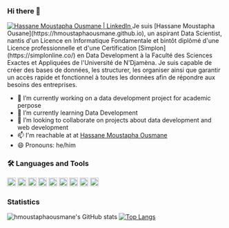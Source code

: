 ### Hi there 👋
<!--
<a href="https://www.linkedin.com/in/hassane-moustapha-ousmane-6b9549228/">
  <img alt="Hassane Moustapha Ousmane | LinkedIn" src="https://cdn.jsdelivr.net/npm/simple-icons@3.13.0/icons/linkedin.svg" />
</a>
https://cdn.jsdelivr.net/npm/simple-icons@3.13.0/icons/django.svg
-->
<a href="https://www.linkedin.com/in/hassane-moustapha-ousmane-6b9549228/">
  <img alt="Hassane Moustapha Ousmane | LinkedIn" src="https://cdn.jsdelivr.net/npm/simple-icons@3.13.0/icons/linkedin.svg" />
</a>
Je suis [Hassane Moustapha Ousane](https://hmoustaphaousmane.github.io), un aspirant Data Scientist, nantis d'un Licence en Informatique Fondamentale et bintôt diplômé d'une Licence professionnelle et d'une Certification [Simplon](https://simplonline.co/) en Data Development à la Faculté des Sciences Exactes et Appliquées de l'Université de N'Djamèna. Je suis capable de créer des bases de données, les structurer, les organiser ainsi que garantir un accès rapide et fonctionnel à toutes les données afin de répondre aux besoins des entreprises.

- 🔭 I’m currently working on a data development project for academic perpose
- 🌱 I’m currently learning Data Development
- 👯 I’m looking to collaborate on projects about data development and web development
- 📫 I'm reachable at at [Hassane Moustapha Ousmane](https://www.linkedin.com/in/hassane-moustapha-ousmane-6b9549228/)
- 😄 Pronouns: he/him

### 🛠 Languages and Tools
<code><img height="20" src="https://cdn-icons-png.flaticon.com/512/5968/5968350.png"></code>
<code><img height="20" src="https://www.svgrepo.com/show/353657/django-icon.svg"></code>
<code><img height="20" src="https://git-scm.com/images/logos/downloads/Git-Icon-1788C.png"></code>
<code><img height="20" src="https://cdn-icons-png.flaticon.com/512/25/25231.png"></code>
<code><img height="20" src="https://uxwing.com/wp-content/themes/uxwing/download/brands-and-social-media/mysql-icon.png"></code>
<code><img height="20" src="https://cdn-icons-png.flaticon.com/512/6124/6124995.png"></code>
<code><img height="20" src="https://cdn-icons-png.flaticon.com/512/5969/5969282.png"></code>
<code><img height="20" src="https://cdn-icons-png.flaticon.com/512/5968/5968282.png"></code>
<code><img height="20" src="https://www.svgrepo.com/show/303206/javascript-logo.svg"></code>

<!--
<code><img height="20" src=""></code>
-->

### Statistics
![hmoustaphaousmane's GitHub stats](https://github-readme-stats.vercel.app/api?username=hmoustaphaousmane&show_icons=true&theme=radical)
[![Top Langs](https://github-readme-stats.vercel.app/api/top-langs/?username=hmoustaphaousmane&layout=compact)](https://github.com/hmoustaphaousmane/github-readme-stats)

<!--
**hmoustaphaousmane/hmoustaphaousmane** is a ✨ _special_ ✨ repository because its `README.md` (this file) appears on your GitHub profile.

Here are some ideas to get you started:

- 🔭 I’m currently working on ...
- 🌱 I’m currently learning ...
- 👯 I’m looking to collaborate on ...
- 🤔 I’m looking for help with ...
- 💬 Ask me about ...
- 📫 How to reach me: ...
- 😄 Pronouns: ...
- ⚡ Fun fact: ...
-->
